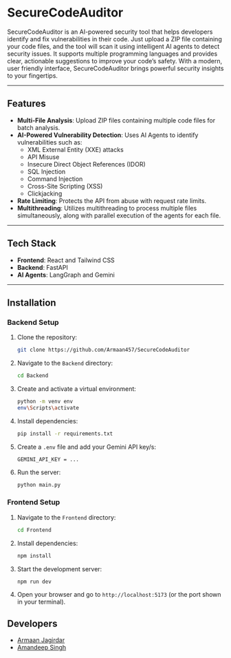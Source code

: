 # SecureCodeAuditor

SecureCodeAuditor is an AI-powered security tool that helps developers identify and fix vulnerabilities in their code. Just upload a ZIP file containing your code files, and the tool will scan it using intelligent AI agents to detect security issues. It supports multiple programming languages and provides clear, actionable suggestions to improve your code’s safety. With a modern, user friendly interface, SecureCodeAuditor brings powerful security insights to your fingertips.

---

## Features

- **Multi-File Analysis**: Upload ZIP files containing multiple code files for batch analysis.
- **AI-Powered Vulnerability Detection**: Uses AI Agents to identify vulnerabilities such as:
  - XML External Entity (XXE) attacks
  - API Misuse
  - Insecure Direct Object References (IDOR)
  - SQL Injection
  - Command Injection
  - Cross-Site Scripting (XSS)
  - Clickjacking
- **Rate Limiting**: Protects the API from abuse with request rate limits.
- **Multithreading**: Utilizes multithreading to process multiple files simultaneously, along with parallel execution of the agents for each file.

---

## Tech Stack

- **Frontend**: React and Tailwind CSS
- **Backend**: FastAPI
- **AI Agents**: LangGraph and Gemini

---

## Installation

### Backend Setup

1. Clone the repository:
   ```bash
   git clone https://github.com/Armaan457/SecureCodeAuditor
   ```
2. Navigate to the `Backend` directory:
   ```bash
   cd Backend
   ```
3. Create and activate a virtual environment:
   ```bash
   python -m venv env
   env\Scripts\activate
   ```

4. Install dependencies:
   ```bash
   pip install -r requirements.txt
   ```
5. Create a `.env` file and add your Gemini API key/s:
   ```env
   GEMINI_API_KEY = ...
   ```

6. Run the server:
   ```bash
   python main.py
   ```

### Frontend Setup

1. Navigate to the `Frontend` directory:
   ```bash
   cd Frontend
   ```

2. Install dependencies:
   ```bash
   npm install
   ```

3. Start the development server:
   ```bash
   npm run dev
   ```

4. Open your browser and go to `http://localhost:5173` (or the port shown in your terminal).


## Developers

- [Armaan Jagirdar](https://github.com/Armaan457)
- [Amandeep Singh](https://github.com/amandeepsingh29)
